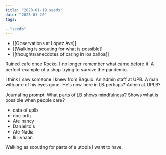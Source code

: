 ```yaml
---
title: "2023-01-19 seeds"
date: "2023-01-20"
tags:

- "seeds"
---
```


- [[Observations at Lopez Ave]]
- [[Walking is scouting for what is possible]]
- [[thoughts/anecdotes of caring in los baños]]

Ruined cafe once Rocko. I no longer remember what came before it. A perfect example of a shop trying to survive the pandemic.

I think I saw someone I knew from Baguio. An admin staff at UPB. A man with one of his eyes gone. He's now here in LB perhaps? Admin at UPLB?

Journaling prompt: What parts of LB shows mindfulness? Shows what is possible when people care?
- cats of uplb
- doc ortiz
- Ate nancy
- Danielito's
- Ate Nadia
- Ili likhaan

Walking as scouting for parts of a utopia I want to have.